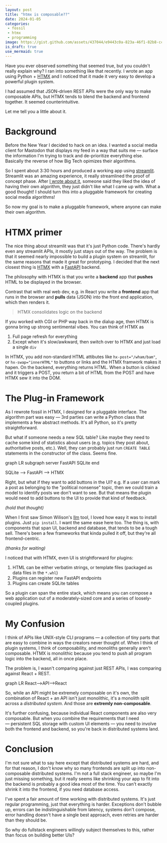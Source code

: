 ```yaml
---
layout: post
title: "htmx is composable??"
date: 2024-01-05
categories:
 - fossil
 - htmx
 - programming
image: https://gist.github.com/assets/437044/e9443c0a-823a-46f1-82b8-ccb8a13d7111
is_draft: true
use_mermaid: true
---
```


Have you ever observed something that seemed true, but you couldn't really explain why? I ran
into something like that recently. I wrote an app using Python + [HTMX][hx] and I noticed that
it made it very easy to develop a powerful plugin system. 

I had assumed that JSON-driven REST
APIs were the only way to make composable APIs, but HTMX tends to blend the backend and frontend
together. It seemed counterintuitive. 

Let me tell you a little about it.


# Background

Before the New Year I decided to hack on an idea. I wanted a social media client for Mastodon that
displays my feed in a way that suits me — surface the information I'm trying to track and de-prioritize
everything else. Basically the reverse of how Big Tech opimizes their algorithms.

So I spent about 3:30 hours and produced a working app using [streamlit][sl]. Streamlit was an
amazing experience, it really streamlined the proof of concept phase. After [I wrote about it][first],
someone said they liked the idea of having their own algorithm, they just didn't like what I came up with.
What a good thought! I should turn this into a pluggable framework for creating social media
algorithms!

So now my goal is to make a pluggable framework, where anyone can make their own algorithm.


# HTMX primer

The nice thing about streamlit was that it's just Python code. There's hardly even any streamlit APIs,
it mostly just stays out of the way. The problem is that it seemed nearly impossible to build a plugin
system on streamlit, for the same reasons that made it great for prototyping. I decided that the next 
closest thing is [HTMX][hx] with a [FastAPI][api] backend.

The philosophy with HTMX is that you write a **backend** app that **pushes** HTML to be displayed in
the browser.

Contrast that with real web dev, e.g. in React you write a **frontend** app that runs in the browser
and **pulls** data (JSON) into the front end application, which then renders it.

> HTMX consolidates logic on the backend

If you worked with CGI or PHP way back in the dialup age, then HTMX is gonna bring up strong 
sentimental vibes. You can think of HTMX as

1. Full page refresh for everything
2. Except when it's slow/awkward, then switch over to HTMX and just load a single `div`

In HTMX, you add non-standard HTML attibutes like `hx-post="/wham/bam"`, or `hx-swap="innerHTML"`
to buttons or links and the HTMX framwork makes it hapen. On the backend, everything returns HTML. 
When a button is clicked and it triggers a POST, you return a bit of HTML from the POST and have
HTMX sew it into the DOM.


# The Plug-in Framework

As I rewrote fossil in HTMX, I designed for a pluggable interface. The algorithm part
was easy — 3rd parties can write a Python class that implements a few abstract methods. It's all
Python, so it's pretty straightforward.

But what if someone needs a new SQL table? Like maybe they need to cache some kind of statistics
about users (e.g. topics they post about, authoritative posts, etc.). Well, they can probably just 
run `CREATE TABLE` statements in the constructor of the class. Seems fine.

<div class="mermaid">
graph LR
  subgraph server
    FastAPI
    SQLite
  end

  SQLite --> FastAPI --> HTMX
</div>

Right, but what if they want to add buttons in the UI? e.g. If a user can mark a post as belonging
to the "political nonsense" topic, then we could train a model to identify posts we don't want to see.
But that means the plugin would need to add buttons to the UI to provide that kind of feedback.

_(hold that thought)_

When I first saw Simon Wilison's [llm][llm] tool, I loved how easy it was to install plugins. Just
`pip install`. I want the same ease here too. The thing is, with components that span UI, backend and
database, that tends to be a tough sell. There's been a few frameworks that kinda pulled it off, but
they're all frontend-centric.

_(thanks for waiting)_

I noticed that with HTMX, even UI is strightforward for plugins:

1. HTML can be either verbatim strings, or template files (packaged as data files in the `*.whl`)
2. Plugins can register new FastAPI endpoints
3. Plugins can create SQLite tables

So a plugin can span the entire stack, which means you can compose a web application out of a 
moderately-sized core and a series of loosely-coupled plugins.


# My Confusion

I think of APIs like UNIX-style CLI programs — a collection of tiny parts that are easy to combine
in ways the creators never thought of. When I think of plugin systems, I think of composability,
and monoliths generally aren't composable.
HTMX is monolithic because you tend to push all program logic into the backend, all in once place.

The problem is, I wasn't comparing against just REST APIs, I was comparing against React + REST.

<div class="mermaid">
graph LR
  React-->API-->React
</div>

So, while an API might be extremely composable on it's own, the combination of React + an API isn't
just monolithic, it's a monolith split across a _distributed system_. And those are **extremly 
non-composable**.

It's further confusing, because individual React components are also very composable. But 
when you combine the requirements that I need — persistent SQL storage with custom UI elements —
you need to involve both the frontend and backend, so you're back in distributed systems land.


# Conclusion
I'm not sure what to say here except that distributed systems are hard, and for that reason,
I don't know why so many frontends are split up into non-composable distributed systems. I'm not
a full stack engineer, so maybe I'm just missing something, but it really seems like shrinking
your app to fit into the backend is probably a good idea most of the time. You can't exactly 
shrink it into the frontend, if you need database access.

I've spent a fair amount of time working with distributed systems. It's just regular programming,
just that everything is harder. Exceptions don't bubble up, errors can be indistinguishable from
latency, systems don't compose, error handling doesn't have a single best approach, even retries
are harder than they should be.

So why do fullstack engineers willingly subject themselves to this, rather than focus on building
better UIs?



 [hx]: https://htmx.org/
 [sl]: https://streamlit.io/
 [first]: https://timkellogg.me/blog/2023/12/19/fossil
 [api]: https://fastapi.tiangolo.com/
 [sklearn]: https://scikit-learn.org/stable/modules/clustering.html
 [llm]: https://llm.datasette.io/en/stable/
